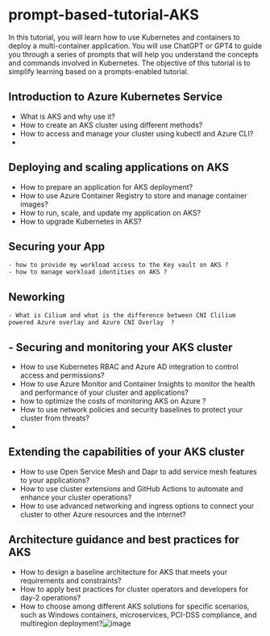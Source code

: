 # prompt-based-tutorial-AKS

In this tutorial, you will learn how to use Kubernetes and containers to deploy a multi-container application. You will use ChatGPT or GPT4 to guide you through a series of prompts that will help you understand the concepts and commands involved in Kubernetes. The objective of this tutorial is to simplify learning based on a prompts-enabled tutorial.

## Introduction to Azure Kubernetes Service
  - What is AKS and why use it?
  - How to create an AKS cluster using different methods?
  - How to access and manage your cluster using kubectl and Azure CLI?
  - 
## Deploying and scaling applications on AKS
  - How to prepare an application for AKS deployment?
  - How to use Azure Container Registry to store and manage container images?
  - How to run, scale, and update my application on AKS?
  - How to upgrade Kubernetes in AKS?

## Securing your App
	- how to provide my workload access to the Key vault on AKS ?
	- how to manage workload identities on AKS ?

## Neworking
	- What is Cilium and what is the difference between CNI Clilium powered Azure overlay and Azure CNI Overlay  ?

## - Securing and monitoring your AKS cluster
  - How to use Kubernetes RBAC and Azure AD integration to control access and permissions?
  - How to use Azure Monitor and Container Insights to monitor the health and performance of your cluster and applications?
  - how to optimize the costs of monitoring AKS on Azure ?
  - How to use network policies and security baselines to protect your cluster from threats?
  - 
##  Extending the capabilities of your AKS cluster
  - How to use Open Service Mesh and Dapr to add service mesh features to your applications?
  - How to use cluster extensions and GitHub Actions to automate and enhance your cluster operations?
  - How to use advanced networking and ingress options to connect your cluster to other Azure resources and the internet?

## Architecture guidance and best practices for AKS
  - How to design a baseline architecture for AKS that meets your requirements and constraints?
  - How to apply best practices for cluster operators and developers for day-2 operations?
  - How to choose among different AKS solutions for specific scenarios, such as Windows containers, microservices, PCI-DSS compliance, and multiregion deployment?![image](https://github.com/yelghali/prompt-based-tutorial-AKS/assets/966110/70599eff-77aa-4873-875d-0e30296b21e8)

